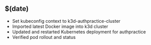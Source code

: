 ## $(date)
- Set kubeconfig context to k3d-authpractice-cluster
- Imported latest Docker image into k3d cluster
- Updated and restarted Kubernetes deployment for authpractice
- Verified pod rollout and status 